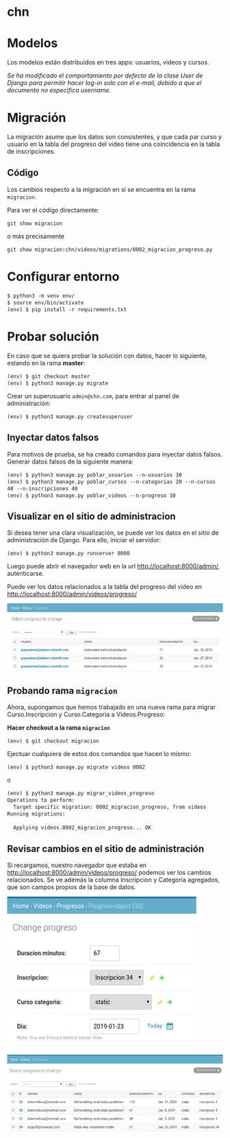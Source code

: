 chn
===

# Modelos
Los modelos están distribuidos en tres apps: usuarios, videos y cursos.

*Se ha modificado el comportamiento por defecto de la clase User de Django para permitir hacer log-in solo con el e-mail, debido a que el documento no especifica username.* 

# Migración  
La migración asume que los datos son consistentes, y que cada par curso y usuario en la tabla del progreso del video tiene una coincidencia en la tabla de inscripciones.

## Código  

Los cambios respecto a la migración en sí se encuentra en la rama `migracion`.

Para ver el código directamente:
```
git show migracion
```
o más precisamente

```
git show migracion:chn/videos/migrations/0002_migracion_progreso.py
```

# Configurar entorno

```
$ python3 -m venv env/
$ source env/bin/activate
(env) $ pip install -r requirements.txt
```

# Probar solución
En caso que se quiera probar la solución con datos, hacer lo siguiente, estando en la rama **master**:

```
(env) $ git checkout master
(env) $ python3 manage.py migrate
```
Crear un superusuario `admin@chn.com`, para entrar al panel de administración:
```
(env) $ python3 manage.py createsuperuser
```

## Inyectar datos falsos
Para motivos de prueba, se ha creado comandos para inyectar datos falsos. Generar datos falsos de la siguiente manera:
```
(env) $ python3 manage.py poblar_usuarios --n-usuarios 30
(env) $ python3 manage.py poblar_cursos --n-categorias 20 --n-cursos 40 --n-inscripciones 40
(env) $ python3 manage.py poblar_videos --n-progreso 10
```

## Visualizar en el sitio de administracion
Si desea tener una clara visualización, se puede ver los datos en el sitio de administración de Django. Para ello, iniciar el servidor:
```
(env) $ python3 manage.py runserver 8000
```
Luego puede abrir el navegador web en la url [http://localhost:8000/admin/](http://localhost:8000/admin/), autenticarse.

Puede ver los datos relacionados a la tabla del progreso del video en [http://localhost:8000/admin/videos/progreso/](http://localhost:8000/admin/videos/progreso/)

![Antes de la migracion](docs/migracion-before-1.png)

## Probando rama `migracion`

Ahora, supongamos que hemos trabajado en una nueva rama para migrar Curso.Inscripcion y Curso.Categoria a Videos.Progreso:

**Hacer checkout a la rama `migracion`**
```
(env) $ git checkout migracion
```

Ejectuar cualquiera de estos dos comandos que hacen lo mismo:
```
(env) $ python3 manage.py migrate videos 0002
```
o
```
(env) $ python3 manage.py migrar_videos_progreso
Operations to perform:
  Target specific migration: 0002_migracion_progreso, from videos
Running migrations:

  Applying videos.0002_migracion_progreso... OK

```

## Revisar cambios en el sitio de administración
Si recargamos, nuestro navegador que estaba en [http://localhost:8000/admin/videos/progreso/](http://localhost:8000/admin/videos/progreso/) podemos ver los cambios relacionados. Se ve además la columna Inscripcion y Categoria agregados, que son campos propios de la base de datos.

![Después de la migracion 1](docs/migracion-after-1.png)
![Después de la migracion 2](docs/migracion-after-2.png)
